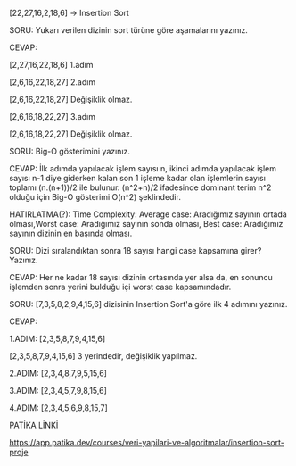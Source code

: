 [22,27,16,2,18,6] -> Insertion Sort

SORU: Yukarı verilen dizinin sort türüne göre aşamalarını yazınız.

CEVAP:

[2,27,16,22,18,6] 1.adım

[2,6,16,22,18,27] 2.adım

[2,6,16,22,18,27] Değişiklik olmaz.

[2,6,16,18,22,27] 3.adım

[2,6,16,18,22,27] Değişiklik olmaz.


SORU: Big-O gösterimini yazınız.

CEVAP: İlk adımda yapılacak işlem sayısı n, ikinci adımda yapılacak işlem sayısı n-1 diye giderken kalan son 1 işleme kadar olan işlemlerin sayısı toplamı (n.(n+1))/2 ile bulunur. (n^2+n)/2 ifadesinde dominant terim n^2 olduğu için Big-O gösterimi O(n^2) şeklindedir.


HATIRLATMA(?): Time Complexity: Average case: Aradığımız sayının ortada olması,Worst case: Aradığımız sayının sonda olması, Best case: Aradığımız sayının dizinin en başında olması.


SORU: Dizi sıralandıktan sonra 18 sayısı hangi case kapsamına girer? Yazınız.

CEVAP: Her ne kadar 18 sayısı dizinin ortasında yer alsa da, en sonuncu işlemden sonra yerini bulduğu içi worst case kapsamındadır.


SORU: [7,3,5,8,2,9,4,15,6] dizisinin Insertion Sort'a göre ilk 4 adımını yazınız.

CEVAP:

1.ADIM: [2,3,5,8,7,9,4,15,6]

[2,3,5,8,7,9,4,15,6] 3 yerindedir, değişiklik yapılmaz.

2.ADIM: [2,3,4,8,7,9,5,15,6]

3.ADIM: [2,3,4,5,7,9,8,15,6]

4.ADIM: [2,3,4,5,6,9,8,15,7]


PATİKA LİNKİ

https://app.patika.dev/courses/veri-yapilari-ve-algoritmalar/insertion-sort-proje

